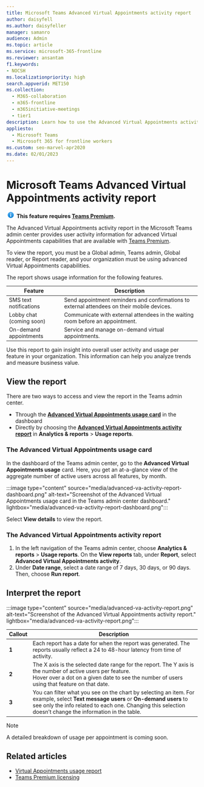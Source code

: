 ```yaml
---
title: Microsoft Teams Advanced Virtual Appointments activity report
author: daisyfell
ms.author: daisyfeller
manager: samanro
audience: Admin
ms.topic: article
ms.service: microsoft-365-frontline
ms.reviewer: ansantam
f1.keywords:
- NOCSH
ms.localizationpriority: high
search.appverid: MET150
ms.collection: 
  - M365-collaboration
  - m365-frontline
  - m365initiative-meetings
  - tier1
description: Learn how to use the Advanced Virtual Appointments activity report, which provides usage information for advanced Virtual Appointments capabilities that are available with Teams Premium.
appliesto: 
  - Microsoft Teams
  - Microsoft 365 for frontline workers
ms.custom: seo-marvel-apr2020
ms.date: 02/01/2023
---
```

# Microsoft Teams Advanced Virtual Appointments activity report

![Information icon](media/info.png) **This feature requires [Teams Premium](/microsoftteams/teams-add-on-licensing/licensing-enhance-teams).**

The Advanced Virtual Appointments activity report in the Microsoft Teams admin center provides user activity information for advanced Virtual Appointments capabilities that are available with [Teams Premium](/microsoftteams/teams-add-on-licensing/licensing-enhance-teams).

To view the report, you must be a Global admin, Teams admin, Global reader, or Report reader, and your organization must be using advanced Virtual Appointments capabilities.

The report shows usage information for the following features.

|Feature |Description  |
|---------|---------|
|SMS text notifications|Send appointment reminders and confirmations to external attendees on their mobile devices.|
|Lobby chat (coming soon)|Communicate with external attendees in the waiting room before an appointment.|
|On-demand appointments|Service and manage on-demand virtual appointments.|

Use this report to gain insight into overall user activity and usage per feature in your organization. This information can help you analyze trends and measure business value.

## View the report

There are two ways to access and view the report in the Teams admin center.

- Through the [**Advanced Virtual Appointments usage card**](#the-advanced-virtual-appointments-usage-card) in the dashboard
- Directly by choosing the [**Advanced Virtual Appointments activity report**](#the-advanced-virtual-appointments-activity-report) in **Analytics & reports** > **Usage reports**.

### The Advanced Virtual Appointments usage card

In the dashboard of the Teams admin center, go to the **Advanced Virtual Appointments usage** card. Here, you get an at-a-glance view of the aggregate number of active users across all features, by month.

:::image type="content" source="media/advanced-va-activity-report-dashboard.png" alt-text="Screenshot of the Advanced Virtual Appointments usage card in the Teams admin center dashboard." lightbox="media/advanced-va-activity-report-dashboard.png":::

Select **View details** to view the report.

### The Advanced Virtual Appointments activity report

1. In the left navigation of the Teams admin center, choose **Analytics & reports** > **Usage reports**. On the **View reports** tab, under **Report**, select **Advanced Virtual Appointments activity**.
2. Under **Date range**, select a date range of 7 days, 30 days, or 90 days. Then, choose **Run report**.

## Interpret the report

:::image type="content" source="media/advanced-va-activity-report.png" alt-text="Screenshot of the Advanced Virtual Appointments activity report." lightbox="media/advanced-va-activity-report.png":::

|Callout |Description  |
|--------|-------------|
|**1**   |Each report has a date for when the report was generated. The reports usually reflect a 24 to 48-hour latency from time of activity. |
|**2**   |The X axis is the selected date range for the report. The Y axis is the number of active users per feature.<br>Hover over a dot on a given date to see the number of users using that feature on that date.|
|**3**   |You can filter what you see on the chart by selecting an item. For example, select **Text message users** or **On-demand users** to see only the info related to each one. Changing this selection doesn’t change the information in the table.|

> [!NOTE]
> A detailed breakdown of usage per appointment is coming soon.

## Related articles

- [Virtual Appointments usage report](virtual-appointments-usage-report.md)
- [Teams Premium licensing](/microsoftteams/teams-add-on-licensing/licensing-enhance-teams)
